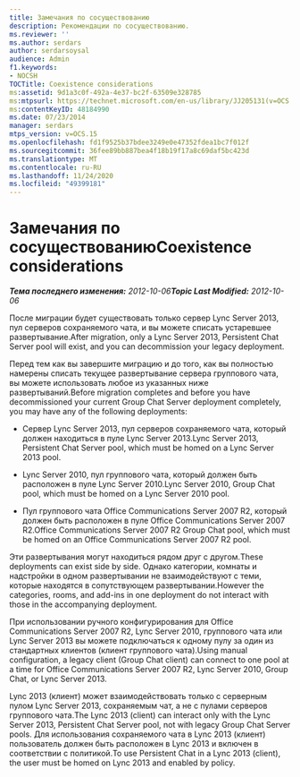 ```yaml
---
title: Замечания по сосуществованию
description: Рекомендации по сосуществованию.
ms.reviewer: ''
ms.author: serdars
author: serdarsoysal
audience: Admin
f1.keywords:
- NOCSH
TOCTitle: Coexistence considerations
ms:assetid: 9d1a3c0f-492a-4e37-bc2f-63509e328785
ms:mtpsurl: https://technet.microsoft.com/en-us/library/JJ205131(v=OCS.15)
ms:contentKeyID: 48184990
ms.date: 07/23/2014
manager: serdars
mtps_version: v=OCS.15
ms.openlocfilehash: fd1f9525b37bdee3249e0e47352fdea1bc7f012f
ms.sourcegitcommit: 36fee89bb887bea4f18b19f17a8c69daf5bc423d
ms.translationtype: MT
ms.contentlocale: ru-RU
ms.lasthandoff: 11/24/2020
ms.locfileid: "49399181"
---
```

# <a name="coexistence-considerations"></a><span data-ttu-id="270b0-103">Замечания по сосуществованию</span><span class="sxs-lookup"><span data-stu-id="270b0-103">Coexistence considerations</span></span>

<div data-xmlns="http://www.w3.org/1999/xhtml">

<div class="topic" data-xmlns="http://www.w3.org/1999/xhtml" data-msxsl="urn:schemas-microsoft-com:xslt" data-cs="https://msdn.microsoft.com/">

<div data-asp="https://msdn2.microsoft.com/asp">



</div>

<div id="mainSection">

<div id="mainBody"><span data-ttu-id="270b0-104">

<span> </span></span><span class="sxs-lookup"><span data-stu-id="270b0-104">

<span> </span></span></span>

<span data-ttu-id="270b0-105">_**Тема последнего изменения:** 2012-10-06_</span><span class="sxs-lookup"><span data-stu-id="270b0-105">_**Topic Last Modified:** 2012-10-06_</span></span>

<span data-ttu-id="270b0-106">После миграции будет существовать только сервер Lync Server 2013, пул серверов сохраняемого чата, и вы можете списать устаревшее развертывание.</span><span class="sxs-lookup"><span data-stu-id="270b0-106">After migration, only a Lync Server 2013, Persistent Chat Server pool will exist, and you can decommission your legacy deployment.</span></span>

<span data-ttu-id="270b0-107">Перед тем как вы завершите миграцию и до того, как вы полностью намерены списать текущее развертывание сервера группового чата, вы можете использовать любое из указанных ниже развертываний.</span><span class="sxs-lookup"><span data-stu-id="270b0-107">Before migration completes and before you have decommissioned your current Group Chat Server deployment completely, you may have any of the following deployments:</span></span>

  - <span data-ttu-id="270b0-108">Сервер Lync Server 2013, пул серверов сохраняемого чата, который должен находиться в пуле Lync Server 2013.</span><span class="sxs-lookup"><span data-stu-id="270b0-108">Lync Server 2013, Persistent Chat Server pool, which must be homed on a Lync Server 2013 pool.</span></span>

  - <span data-ttu-id="270b0-109">Lync Server 2010, пул группового чата, который должен быть расположен в пуле Lync Server 2010.</span><span class="sxs-lookup"><span data-stu-id="270b0-109">Lync Server 2010, Group Chat pool, which must be homed on a Lync Server 2010 pool.</span></span>

  - <span data-ttu-id="270b0-110">Пул группового чата Office Communications Server 2007 R2, который должен быть расположен в пуле Office Communications Server 2007 R2.</span><span class="sxs-lookup"><span data-stu-id="270b0-110">Office Communications Server 2007 R2 Group Chat pool, which must be homed on an Office Communications Server 2007 R2 pool.</span></span>

<span data-ttu-id="270b0-111">Эти развертывания могут находиться рядом друг с другом.</span><span class="sxs-lookup"><span data-stu-id="270b0-111">These deployments can exist side by side.</span></span> <span data-ttu-id="270b0-112">Однако категории, комнаты и надстройки в одном развертывании не взаимодействуют с теми, которые находятся в сопутствующем развертывании.</span><span class="sxs-lookup"><span data-stu-id="270b0-112">However the categories, rooms, and add-ins in one deployment do not interact with those in the accompanying deployment.</span></span>

<span data-ttu-id="270b0-113">При использовании ручного конфигурирования для Office Communications Server 2007 R2, Lync Server 2010, группового чата или Lync Server 2013 вы можете подключаться к одному пулу за один из стандартных клиентов (клиент группового чата).</span><span class="sxs-lookup"><span data-stu-id="270b0-113">Using manual configuration, a legacy client (Group Chat client) can connect to one pool at a time for Office Communications Server 2007 R2, Lync Server 2010, Group Chat, or Lync Server 2013.</span></span>

<span data-ttu-id="270b0-114">Lync 2013 (клиент) может взаимодействовать только с серверным пулом Lync Server 2013, сохраняемым чат, а не с пулами серверов группового чата.</span><span class="sxs-lookup"><span data-stu-id="270b0-114">The Lync 2013 (client) can interact only with the Lync Server 2013, Persistent Chat Server pool, not with legacy Group Chat Server pools.</span></span> <span data-ttu-id="270b0-115">Для использования сохраняемого чата в Lync 2013 (клиент) пользователь должен быть расположен в Lync 2013 и включен в соответствии с политикой.</span><span class="sxs-lookup"><span data-stu-id="270b0-115">To use Persistent Chat in a Lync 2013 (client), the user must be homed on Lync 2013 and enabled by policy.</span></span>

<span data-ttu-id="270b0-116"></div>

<span> </span>

</div>

</div>

</span><span class="sxs-lookup"><span data-stu-id="270b0-116"></div>

<span> </span>

</div>

</div>

</span></span></div>

